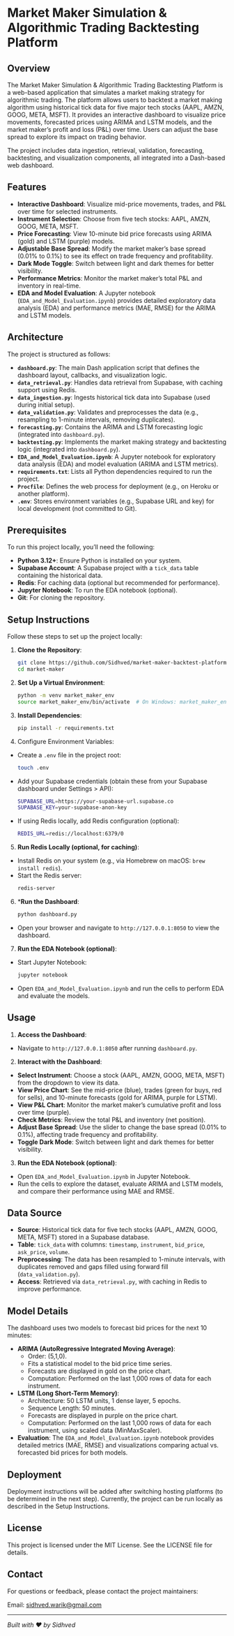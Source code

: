 # Market Maker Simulation & Algorithmic Trading Backtesting Platform

## Overview
The Market Maker Simulation & Algorithmic Trading Backtesting Platform is a web-based application that simulates a market making strategy for algorithmic trading. The platform allows users to backtest a market making algorithm using historical tick data for five major tech stocks (AAPL, AMZN, GOOG, META, MSFT). It provides an interactive dashboard to visualize price movements, forecasted prices using ARIMA and LSTM models, and the market maker’s profit and loss (P&L) over time. Users can adjust the base spread to explore its impact on trading behavior.

The project includes data ingestion, retrieval, validation, forecasting, backtesting, and visualization components, all integrated into a Dash-based web dashboard.


## Features
- **Interactive Dashboard**: Visualize mid-price movements, trades, and P&L over time for selected instruments.
- **Instrument Selection**: Choose from five tech stocks: AAPL, AMZN, GOOG, META, MSFT.
- **Price Forecasting**: View 10-minute bid price forecasts using ARIMA (gold) and LSTM (purple) models.
- **Adjustable Base Spread**: Modify the market maker’s base spread (0.01% to 0.1%) to see its effect on trade frequency and profitability.
- **Dark Mode Toggle**: Switch between light and dark themes for better visibility.
- **Performance Metrics**: Monitor the market maker’s total P&L and inventory in real-time.
- **EDA and Model Evaluation**: A Jupyter notebook (`EDA_and_Model_Evaluation.ipynb`) provides detailed exploratory data analysis (EDA) and performance metrics (MAE, RMSE) for the ARIMA and LSTM models.

## Architecture
The project is structured as follows:

- **`dashboard.py`**: The main Dash application script that defines the dashboard layout, callbacks, and visualization logic.
- **`data_retrieval.py`**: Handles data retrieval from Supabase, with caching support using Redis.
- **`data_ingestion.py`**: Ingests historical tick data into Supabase (used during initial setup).
- **`data_validation.py`**: Validates and preprocesses the data (e.g., resampling to 1-minute intervals, removing duplicates).
- **`forecasting.py`**: Contains the ARIMA and LSTM forecasting logic (integrated into `dashboard.py`).
- **`backtesting.py`**: Implements the market making strategy and backtesting logic (integrated into `dashboard.py`).
- **`EDA_and_Model_Evaluation.ipynb`**: A Jupyter notebook for exploratory data analysis (EDA) and model evaluation (ARIMA and LSTM metrics).
- **`requirements.txt`**: Lists all Python dependencies required to run the project.
- **`Procfile`**: Defines the web process for deployment (e.g., on Heroku or another platform).
- **`.env`**: Stores environment variables (e.g., Supabase URL and key) for local development (not committed to Git).

## Prerequisites
To run this project locally, you’ll need the following:

- **Python 3.12+**: Ensure Python is installed on your system.
- **Supabase Account**: A Supabase project with a `tick_data` table containing the historical data.
- **Redis**: For caching data (optional but recommended for performance).
- **Jupyter Notebook**: To run the EDA notebook (optional).
- **Git**: For cloning the repository.

## Setup Instructions
Follow these steps to set up the project locally:

1. **Clone the Repository**:
   ```bash
   git clone https://github.com/Sidhved/market-maker-backtest-platform.git
   cd market-maker
   ```
2. **Set Up a Virtual Environment**:
    ```bash
    python -m venv market_maker_env
    source market_maker_env/bin/activate  # On Windows: market_maker_env\Scripts\activate
    ```
3. **Install Dependencies**:
    ```bash
    pip install -r requirements.txt
    ```
4. Configure Environment Variables:
- Create a `.env` file in the project root:
    ```bash
    touch .env
    ```
- Add your Supabase credentials (obtain these from your Supabase dashboard under Settings > API):
    ```bash
    SUPABASE_URL=https://your-supabase-url.supabase.co
    SUPABASE_KEY=your-supabase-anon-key
    ```
- If using Redis locally, add Redis configuration (optional):
    ```bash
    REDIS_URL=redis://localhost:6379/0
    ```
5. **Run Redis Locally (optional, for caching)**:
- Install Redis on your system (e.g., via Homebrew on macOS: `brew install redis`).
- Start the Redis server:
    ```bash
    redis-server
    ```
6. ***Run the Dashboard**:
    ```bash
    python dashboard.py
    ```
- Open your browser and navigate to `http://127.0.0.1:8050` to view the dashboard.
7. **Run the EDA Notebook (optional)**:
- Start Jupyter Notebook:
    ```bash
    jupyter notebook
    ```
- Open `EDA_and_Model_Evaluation.ipynb` and run the cells to perform EDA and evaluate the models.

## Usage
1. **Access the Dashboard**:
- Navigate to `http://127.0.0.1:8050` after running `dashboard.py`.
2. **Interact with the Dashboard**:
- **Select Instrument**: Choose a stock (AAPL, AMZN, GOOG, META, MSFT) from the dropdown to view its data.
- **View Price Chart**: See the mid-price (blue), trades (green for buys, red for sells), and 10-minute forecasts (gold for ARIMA, purple for LSTM).
- **View P&L Chart**: Monitor the market maker’s cumulative profit and loss over time (purple).
- **Check Metrics**: Review the total P&L and inventory (net position).
- **Adjust Base Spread**: Use the slider to change the base spread (0.01% to 0.1%), affecting trade frequency and profitability.
- **Toggle Dark Mode**: Switch between light and dark themes for better visibility.
3. **Run the EDA Notebook (optional)**:
- Open `EDA_and_Model_Evaluation.ipynb` in Jupyter Notebook.
- Run the cells to explore the dataset, evaluate ARIMA and LSTM models, and compare their performance using MAE and RMSE.

## Data Source
- **Source**: Historical tick data for five tech stocks (AAPL, AMZN, GOOG, META, MSFT) stored in a Supabase database.
- **Table**: `tick_data` with columns: `timestamp`, `instrument`, `bid_price`, `ask_price`, `volume`.
- **Preprocessing**: The data has been resampled to 1-minute intervals, with duplicates removed and gaps filled using forward fill (`data_validation.py`).
- **Access**: Retrieved via `data_retrieval.py`, with caching in Redis to improve performance.

## Model Details
The dashboard uses two models to forecast bid prices for the next 10 minutes:

- **ARIMA (AutoRegressive Integrated Moving Average)**:
    - Order: (5,1,0).
    - Fits a statistical model to the bid price time series.
    - Forecasts are displayed in gold on the price chart.
    - Computation: Performed on the last 1,000 rows of data for each instrument.
- **LSTM (Long Short-Term Memory)**:
    - Architecture: 50 LSTM units, 1 dense layer, 5 epochs.
    - Sequence Length: 50 minutes.
    - Forecasts are displayed in purple on the price chart.
    - Computation: Performed on the last 1,000 rows of data for each instrument, using scaled data (MinMaxScaler).
- **Evaluation**: The `EDA_and_Model_Evaluation.ipynb` notebook provides detailed metrics (MAE, RMSE) and visualizations comparing actual vs. forecasted bid prices for both models.

## Deployment
Deployment instructions will be added after switching hosting platforms (to be determined in the next step). Currently, the project can be run locally as described in the Setup Instructions.

## License
This project is licensed under the MIT License. See the LICENSE file for details.

## Contact
For questions or feedback, please contact the project maintainers:

Email: sidhved.warik@gmail.com

---
*Built with ❤️ by Sidhved*
